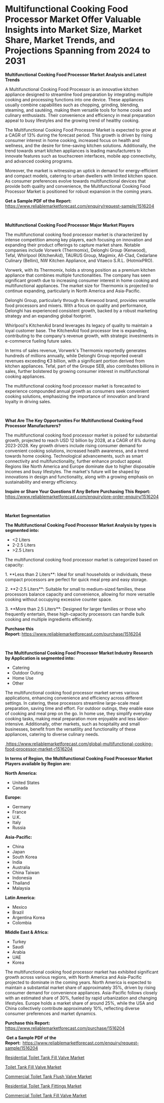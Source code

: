 <p><h1>Multifunctional Cooking Food Processor Market Offer Valuable Insights into Market Size, Market Share, Market Trends, and Projections Spanning from 2024 to 2031</h1></p><p><strong>Multifunctional Cooking Food Processor Market Analysis and Latest Trends</strong></p>
<p><p>A Multifunctional Cooking Food Processor is an innovative kitchen appliance designed to streamline food preparation by integrating multiple cooking and processing functions into one device. These appliances usually combine capabilities such as chopping, grinding, blending, steaming, and sautéing, making them versatile tools for home cooks and culinary enthusiasts. Their convenience and efficiency in meal preparation appeal to busy lifestyles and the growing trend of healthy cooking.</p><p>The Multifunctional Cooking Food Processor Market is expected to grow at a CAGR of 13% during the forecast period. This growth is driven by rising consumer interest in home cooking, increased focus on health and wellness, and the desire for time-saving kitchen solutions. Additionally, the trend towards smart kitchen appliances is leading manufacturers to innovate features such as touchscreen interfaces, mobile app connectivity, and advanced cooking programs.</p><p>Moreover, the market is witnessing an uptick in demand for energy-efficient and compact models, catering to urban dwellers with limited kitchen space. As consumer preferences evolve towards multifunctional devices that provide both quality and convenience, the Multifunctional Cooking Food Processor Market is positioned for robust expansion in the coming years.</p></p>
<p><strong>Get a Sample PDF of the Report:&nbsp;</strong> <a href="https://www.reliablemarketforecast.com/enquiry/request-sample/1516204?utm_campaign=1733&utm_medium=2&utm_source=Github&utm_content=ia&utm_term=27102024&utm_id=multifunctional-cooking-food-processor">https://www.reliablemarketforecast.com/enquiry/request-sample/1516204</a></p>
<p>&nbsp;</p>
<p><strong>Multifunctional Cooking Food Processor Major Market Players</strong></p>
<p><p>The multifunctional cooking food processor market is characterized by intense competition among key players, each focusing on innovation and expanding their product offerings to capture market share. Notable companies include Vorwerk (Thermomix), Delonghi Group (Kenwood), Tefal, Whirlpool (KitchenAid), TAURUS Group, Magimix, All-Clad, Cedarlane Culinary (Bellini), NW Kitchen Appliance, and Vitaeco S.R.L. (HotmixPRO).</p><p>Vorwerk, with its Thermomix, holds a strong position as a premium kitchen appliance that combines multiple functionalities. The company has seen significant growth due to increasing consumer interest in home cooking and multifunctional appliances. The market size for Thermomix is projected to continue expanding, particularly in North America and Asia-Pacific.</p><p>Delonghi Group, particularly through its Kenwood brand, provides versatile food processors and mixers. With a focus on quality and performance, Delonghi has experienced consistent growth, backed by a robust marketing strategy and an expanding global footprint.</p><p>Whirlpool's KitchenAid brand leverages its legacy of quality to maintain a loyal customer base. The KitchenAid food processor line is expanding, contributing to the company's revenue growth, with strategic investments in e-commerce fueling future sales.</p><p>In terms of sales revenue, Vorwerk's Thermomix reportedly generates hundreds of millions annually, while Delonghi Group reported overall revenues exceeding €3 billion, with a significant portion derived from kitchen appliances. Tefal, part of the Groupe SEB, also contributes billions in sales, further bolstered by growing consumer interest in multifunctional cooking appliances. </p><p>The multifunctional cooking food processor market is forecasted to experience compounded annual growth as consumers seek convenient cooking solutions, emphasizing the importance of innovation and brand loyalty in driving sales.</p></p>
<p>&nbsp;</p>
<p><strong>What Are The Key Opportunities For Multifunctional Cooking Food Processor Manufacturers?</strong></p>
<p><p>The multifunctional cooking food processor market is poised for substantial growth, projected to reach USD 12 billion by 2028, at a CAGR of 8% during 2023-2028. Key growth drivers include rising consumer demand for convenient cooking solutions, increased health awareness, and a trend towards home cooking. Technological advancements, such as smart connectivity and multifunctionality, further enhance product appeal. Regions like North America and Europe dominate due to higher disposable incomes and busy lifestyles. The market's future will be shaped by innovations in design and functionality, along with a growing emphasis on sustainability and energy efficiency.</p></p>
<p><strong>Inquire or Share Your Questions If Any Before Purchasing This Report:</strong> <a href="https://www.reliablemarketforecast.com/enquiry/pre-order-enquiry/1516204?utm_campaign=1733&utm_medium=2&utm_source=Github&utm_content=ia&utm_term=27102024&utm_id=multifunctional-cooking-food-processor">https://www.reliablemarketforecast.com/enquiry/pre-order-enquiry/1516204</a></p>
<p>&nbsp;</p>
<p><strong>Market Segmentation</strong></p>
<p><strong>The Multifunctional Cooking Food Processor Market Analysis by types is segmented into:</strong></p>
<p><ul><li><2 Liters</li><li>2-2.5 Liters</li><li>>2.5 Liters</li></ul></p>
<p><p>The multifunctional cooking food processor market is categorized based on capacity: </p><p>1. **Less than 2 Liters**: Ideal for small households or individuals, these compact processors are perfect for quick meal prep and easy storage.</p><p>2. **2-2.5 Liters**: Suitable for small to medium-sized families, these processors balance capacity and convenience, allowing for more versatile cooking without occupying excessive counter space.</p><p>3. **More than 2.5 Liters**: Designed for larger families or those who frequently entertain, these high-capacity processors can handle bulk cooking and multiple ingredients efficiently.</p></p>
<p><strong>Purchase this Report:&nbsp;</strong><a href="https://www.reliablemarketforecast.com/purchase/1516204?utm_campaign=1733&utm_medium=2&utm_source=Github&utm_content=ia&utm_term=27102024&utm_id=multifunctional-cooking-food-processor">https://www.reliablemarketforecast.com/purchase/1516204</a></p>
<p>&nbsp;</p>
<p><strong>The Multifunctional Cooking Food Processor Market Industry Research by Application is segmented into:</strong></p>
<p><ul><li>Catering</li><li>Outdoor Outing</li><li>Home Use</li><li>Other</li></ul></p>
<p><p>The multifunctional cooking food processor market serves various applications, enhancing convenience and efficiency across different settings. In catering, these processors streamline large-scale meal preparation, saving time and effort. For outdoor outings, they enable ease of cooking and meal prep on the go. In home use, they simplify everyday cooking tasks, making meal preparation more enjoyable and less labor-intensive. Additionally, other markets, such as hospitality and small businesses, benefit from the versatility and functionality of these appliances, catering to diverse culinary needs.</p></p>
<p><a href="https://www.reliablemarketforecast.com/global-multifunctional-cooking-food-processor-market-r1516204?utm_campaign=1733&utm_medium=2&utm_source=Github&utm_content=ia&utm_term=27102024&utm_id=multifunctional-cooking-food-processor">&nbsp;https://www.reliablemarketforecast.com/global-multifunctional-cooking-food-processor-market-r1516204</a></p>
<p><strong>In terms of Region, the Multifunctional Cooking Food Processor Market Players available by Region are:</strong></p>
<p>
    <p> <strong> North America: </strong>
        <ul>
            <li>United States</li>
            <li>Canada</li>
        </ul>
        </p> 
    <p> <strong> Europe: </strong>
        <ul>
            <li>Germany</li>
            <li>France</li>
            <li>U.K.</li>
            <li>Italy</li>
            <li>Russia</li>
        </ul>
        </p> 
    <p> <strong> Asia-Pacific: </strong>
        <ul>
            <li>China</li>
            <li>Japan</li>
            <li>South Korea</li>
            <li>India</li>
            <li>Australia</li>
            <li>China Taiwan</li>
            <li>Indonesia</li>
            <li>Thailand</li>
            <li>Malaysia</li>
        </ul>
        </p> 
    <p> <strong> Latin America: </strong>
        <ul>
            <li>Mexico</li>
            <li>Brazil</li>
            <li>Argentina Korea</li>
            <li>Colombia</li>
        </ul>
        </p> 
    <p> <strong> Middle East & Africa: </strong>
        <ul>
            <li>Turkey</li>
            <li>Saudi</li>
            <li>Arabia</li>
            <li>UAE</li>
            <li>Korea</li>
        </ul>
    </p>
    </p>
<p><p>The multifunctional cooking food processor market has exhibited significant growth across various regions, with North America and Asia-Pacific projected to dominate in the coming years. North America is expected to maintain a substantial market share of approximately 35%, driven by rising consumer demand for convenience appliances. Asia-Pacific follows closely with an estimated share of 30%, fueled by rapid urbanization and changing lifestyles. Europe holds a market share of around 25%, while the USA and China collectively contribute approximately 10%, reflecting diverse consumer preferences and market dynamics.</p></p>
<p><strong>Purchase this Report: </strong><a href="https://www.reliablemarketforecast.com/purchase/1516204?utm_campaign=1733&utm_medium=2&utm_source=Github&utm_content=ia&utm_term=27102024&utm_id=multifunctional-cooking-food-processor">https://www.reliablemarketforecast.com/purchase/1516204</a></p>
<p>&nbsp;<strong>Get a Sample PDF of the Report:&nbsp;&nbsp;</strong><a href="https://www.reliablemarketforecast.com/enquiry/request-sample/1516204?utm_campaign=1733&utm_medium=2&utm_source=Github&utm_content=ia&utm_term=27102024&utm_id=multifunctional-cooking-food-processor">https://www.reliablemarketforecast.com/enquiry/request-sample/1516204</a></p>
<p><strong></strong></p>
<p><p><a href="https://www.linkedin.com/pulse/analyzing-global-residential-toilet-tank-fill-valve-market-h8pve?trk=public_post_embed_feed-article-content&utm_campaign=1733&utm_medium=2&utm_source=Github&utm_content=ia&utm_term=27102024&utm_id=multifunctional-cooking-food-processor">Residential Toilet Tank Fill Valve Market</a></p><p><a href="https://www.linkedin.com/pulse/regional-adaptations-global-toilet-tank-fill-valve-market-q3j3e?trk=public_post_embed_feed-article-content&utm_campaign=1733&utm_medium=2&utm_source=Github&utm_content=ia&utm_term=27102024&utm_id=multifunctional-cooking-food-processor">Toilet Tank Fill Valve Market</a></p><p><a href="https://www.linkedin.com/pulse/commercial-toilet-tank-flush-valve-market-pulse-77-expansion-shaae?trk=public_post_embed_feed-article-content&utm_campaign=1733&utm_medium=2&utm_source=Github&utm_content=ia&utm_term=27102024&utm_id=multifunctional-cooking-food-processor">Commercial Toilet Tank Flush Valve Market</a></p><p><a href="https://www.linkedin.com/pulse/global-residential-toilet-tank-fittings-market-focus-application-bhw3e?trk=public_post_embed_feed-article-content&utm_campaign=1733&utm_medium=2&utm_source=Github&utm_content=ia&utm_term=27102024&utm_id=multifunctional-cooking-food-processor">Residential Toilet Tank Fittings Market</a></p><p><a href="https://www.linkedin.com/pulse/global-commercial-toilet-tank-fill-valve-industry-research-oi2te?trk=public_post_embed_feed-article-content&utm_campaign=1733&utm_medium=2&utm_source=Github&utm_content=ia&utm_term=27102024&utm_id=multifunctional-cooking-food-processor">Commercial Toilet Tank Fill Valve Market</a></p></p>
